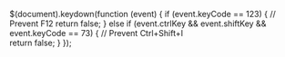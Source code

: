  $(document).keydown(function (event) {
   if (event.keyCode == 123) { // Prevent F12
       return false;
   } else if (event.ctrlKey && event.shiftKey && event.keyCode == 73) { // Prevent Ctrl+Shift+I        
       return false;
   }
});
